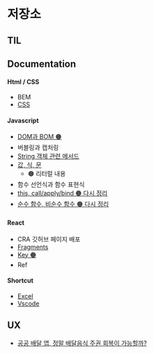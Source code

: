 # 저장소

## TIL

## Documentation

#### Html / CSS

- BEM
- [CSS](./html-css/css.md)

#### Javascript

- [DOM과 BOM 🟠](./js/dom-bom.md)
- 버블링과 캡처링
- [String 객체 관련 메서드](./js/string.md)
- [값, 식, 문](./js/value-expression-statement.md)
  - 🟠 리터럴 내용
- 함수 선언식과 함수 표현식
- [this, call/apply/bind 🟠 다시 정리](https://wnsah052.tistory.com/135?category=880045)
- [순수 함수, 비순수 함수 🟠 다시 정리](https://wnsah052.tistory.com/128?category=880045)

#### React

- CRA 깃허브 페이지 배포
- [Fragments](./react/fragments.md)
- [Key 🟠](./react/key.md)
- Ref

#### Shortcut

- [Excel](./shortcut/excel.md)
- [Vscode](./shortcut/vscode.md)

## UX

- [공공 배달 앱, 정말 배달음식 주권 회복이 가능할까?](./ux/public-delivery-app.md)
